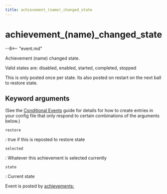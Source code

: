 ```yaml
---
title: achievement_(name)_changed_state
---
```


# achievement_(name)_changed_state


--8<-- "event.md"

Achievement (name) changed state.

Valid states are: disabled, enabled, started, completed, stopped

This is only posted once per state. Its also posted on restart on the
next ball to restore state.

## Keyword arguments

(See the [Conditional Events](overview/conditional.md)
guide for details for how to create entries in your config file that
only respond to certain combinations of the arguments below.)

`restore`

:   true if this is reposted to restore state

`selected`

:   Whatever this achievement is selected currently

`state`

:   Current state

Event is posted by [achievements:](../config/achievements.md)
